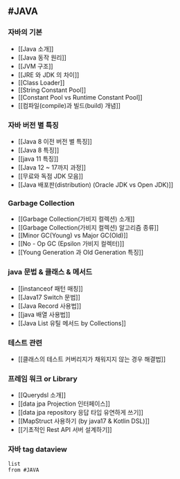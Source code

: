 ## #JAVA 
### 자바의 기본

- [[Java 소개]]
- [[Java 동작 원리]]
- [[JVM 구조]]
- [[JRE 와 JDK 의 차이]]
- [[Class Loader]]
- [[String Constant Pool]]
- [[Constant Pool vs Runtime Constant Pool]]
- [[컴파일(compile)과 빌드(build) 개념]]
### 자바 버전 별 특징

- [[Java 8 이전 버전 별 특징]]
- [[Java 8 특징]]
- [[java 11 특징]]
- [[Java 12 ~ 17까지 과정]]
- [[무료와 독점 JDK 모음]]
- [[Java 배포판(distribution) (Oracle JDK vs Open JDK)]]

### Garbage Collection
- [[Garbage Collection(가비지 컬렉션) 소개]]
- [[Garbage Collection(가비지 컬렉션) 알고리즘 종류]]
- [[Minor GC(Young) vs Major GC(Old)]]
- [[No - Op GC (Epsilon 가비지 컬렉터)]]
- [[Young Generation 과 Old Generation 특징]]


### java 문법 & 클래스 & 메서드
- [[instanceof 패턴 매칭]]
- [[Java17 Switch 문법]]
- [[Java Record 사용법]]
- [[java 배열 사용법]]
- [[Java List 유틸 메서드 by Collections]]
### 테스트 관련
- [[클래스의 테스트 커버리지가 채워지지 않는 경우 해결법]]


### 프레임 워크 or Library
- [[Querydsl 소개]]
- [[data jpa Projection 인터페이스]]
- [[data jpa repository 응답 타입 유연하게 쓰기]]
- [[MapStruct 사용하기 (by java17 & Kotlin DSL)]]
-  [[기초적인 Rest API 서버 설계하기]]
### 자바 tag dataview

```dataview
list
from #JAVA 
```
